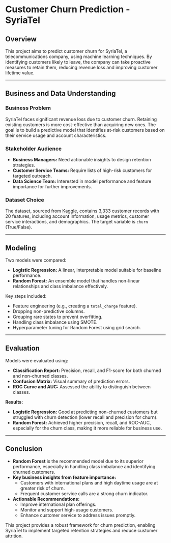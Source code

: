 # Customer Churn Prediction - SyriaTel

## Overview

This project aims to predict customer churn for SyriaTel, a telecommunications company, using machine learning techniques. By identifying customers likely to leave, the company can take proactive measures to retain them, reducing revenue loss and improving customer lifetime value.

---

## Business and Data Understanding

### Business Problem

SyriaTel faces significant revenue loss due to customer churn. Retaining existing customers is more cost-effective than acquiring new ones. The goal is to build a predictive model that identifies at-risk customers based on their service usage and account characteristics.

### Stakeholder Audience

- **Business Managers:** Need actionable insights to design retention strategies.
- **Customer Service Teams:** Require lists of high-risk customers for targeted outreach.
- **Data Science Team:** Interested in model performance and feature importance for further improvements.

### Dataset Choice

The dataset, sourced from [Kaggle](https://www.kaggle.com/datasets/becksddf/churn-in-telecoms-dataset), contains 3,333 customer records with 20 features, including account information, usage metrics, customer service interactions, and demographics. The target variable is `churn` (True/False).


---

## Modeling

Two models were compared:

- **Logistic Regression:** A linear, interpretable model suitable for baseline performance.
- **Random Forest:** An ensemble model that handles non-linear relationships and class imbalance effectively.

Key steps included:
- Feature engineering (e.g., creating a `total_charge` feature).
- Dropping non-predictive columns.
- Grouping rare states to prevent overfitting.
- Handling class imbalance using SMOTE.
- Hyperparameter tuning for Random Forest using grid search.

---

## Evaluation

Models were evaluated using:
- **Classification Report:** Precision, recall, and F1-score for both churned and non-churned classes.
- **Confusion Matrix:** Visual summary of prediction errors.
- **ROC Curve and AUC:** Assessed the ability to distinguish between classes.

**Results:**
- **Logistic Regression:** Good at predicting non-churned customers but struggled with churn detection (lower recall and precision for churn).
- **Random Forest:** Achieved higher precision, recall, and ROC-AUC, especially for the churn class, making it more reliable for business use.

---

## Conclusion

- **Random Forest** is the recommended model due to its superior performance, especially in handling class imbalance and identifying churned customers.
- **Key business insights from feature importance:**
  - Customers with international plans and high daytime usage are at greater risk of churn.
  - Frequent customer service calls are a strong churn indicator.
- **Actionable Recommendations:**
  - Improve international plan offerings.
  - Monitor and support high-usage customers.
  - Enhance customer service to address issues promptly.

This project provides a robust framework for churn prediction, enabling SyriaTel to implement targeted retention strategies and reduce customer attrition.
